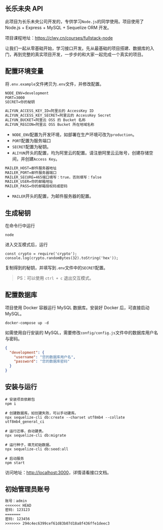 ## 长乐未央 API

此项目为长乐未央公司开发的，专供学习`Node.js`的同学使用。项目使用了 Node.js + Express + MySQL + Sequelize ORM 开发。

项目课程地址：https://clwy.cn/courses/fullstack-node

让我们一起从零基础开始，学习接口开发。先从最基础的项目搭建、数据库的入门，再到完整的真实项目开发，一步步的和大家一起完成一个真实的项目。

## 配置环境变量

将`.env.example`文件拷贝为`.env`文件，并修改配置。

```txt
NODE_ENV=development
PORT=3000
SECRET=你的秘钥

ALIYUN_ACCESS_KEY_ID=阿里云的 AccessKey ID
ALIYUN_ACCESS_KEY_SECRET=阿里云的 AccessKey Secret
ALIYUN_BUCKET=阿里云 OSS 的 Bucket 名称
ALIYUN_REGION=阿里云 OSS Bucket 所在地域名称
```

- `NODE_ENV`配置为开发环境，如部署在生产环境可改为`production`。
- `PORT`配置为服务端口
- `SECRET`配置为秘钥。
- `ALIYUN`开头的配置，均为阿里云的配置。请注册阿里云云账号，创建存储空间，并创建`Access Key`。


```txt
MAILER_HOST=邮件服务器地址
MAILER_PORT=邮件服务器端口
MAILER_SECURE=465端口填写：true，否则填写：false
MAILER_USER=你的邮箱地址
MAILER_PASS=你的邮箱授权码或密码
```
- `MAILER`开头的配置，为邮件服务器的配置。

## 生成秘钥

在命令行中运行

```shell
node
```

进入交互模式后，运行

```shell
const crypto = require('crypto');
console.log(crypto.randomBytes(32).toString('hex'));
```

复制得到的秘钥，并填写到`.env`文件中的`SECRET`配置。

> PS：可以使用 `ctrl + c` 退出交互模式。

## 配置数据库

项目使用 Docker 容器运行 MySQL 数据库。安装好 Docker 后，可直接启动 MySQL。

```shell
docker-compose up -d
```

如需使用自行安装的 MySQL，需要修改`config/config.js`文件中的数据库用户名与密码。

```json
{
  "development": {
    "username": "您的数据库用户名",
    "password": "您的数据库密码"
  }
}
```

## 安装与运行

```shell
# 安装项目依赖包
npm i

# 创建数据库。如创建失败，可以手动建库。
npx sequelize-cli db:create --charset utf8mb4 --collate utf8mb4_general_ci

# 运行迁移，自动建表。
npx sequelize-cli db:migrate

# 运行种子，填充初始数据。
npx sequelize-cli db:seed:all

# 启动服务
npm start
```

访问地址：[http://localhost:3000](http://localhost:3000)，详情请看接口文档。

## 初始管理员账号

```txt
账号：admin
<<<<<<< HEAD
密码: 123123
=======
密码: 123456
>>>>>>> 294c4ec6399cef61d83b07d18a8f436ffe1deec3
```

